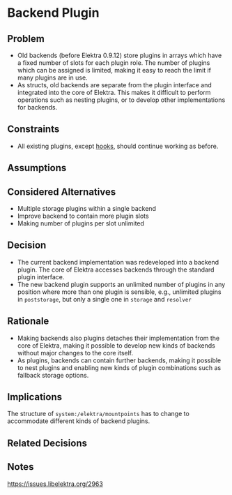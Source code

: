 # Backend Plugin

## Problem

- Old backends (before Elektra 0.9.12) store plugins in arrays which have a fixed number of slots for each plugin role.
  The number of plugins which can be assigned is limited, making it easy to reach the limit if many plugins are in use.
- As structs, old backends are separate from the plugin interface and integrated into the core of Elektra.
  This makes it difficult to perform operations such as nesting plugins, or to develop other implementations for backends.

## Constraints

- All existing plugins, except [hooks](hooks.md), should continue working as before.

## Assumptions

## Considered Alternatives

- Multiple storage plugins within a single backend
- Improve backend to contain more plugin slots
- Making number of plugins per slot unlimited

## Decision

- The current backend implementation was redeveloped into a backend plugin.
  The core of Elektra accesses backends through the standard plugin interface.
- The new backend plugin supports an unlimited number of plugins in any position where more than one plugin is sensible, e.g., unlimited plugins in `poststorage`, but only a single one in `storage` and `resolver`

## Rationale

- Making backends also plugins detaches their implementation from the core of Elektra, making it possible to develop new kinds of backends without major changes to the core itself.
- As plugins, backends can contain further backends, making it possible to nest plugins and enabling new kinds of plugin combinations such as fallback storage options.

## Implications

The structure of `system:/elektra/mountpoints` has to change to accommodate different kinds of backend plugins.

## Related Decisions

## Notes

https://issues.libelektra.org/2963
